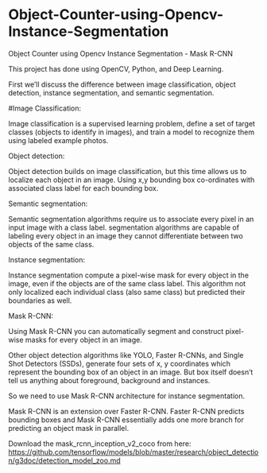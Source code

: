 # Object-Counter-using-Opencv-Instance-Segmentation
Object Counter using Opencv Instance Segmentation - Mask R-CNN

This project has done using OpenCV, Python, and Deep Learning. 

First we’ll discuss the difference between image classification, object detection, instance segmentation, and semantic segmentation.

#Image Classification:

Image classification is a supervised learning problem, define a set of target classes (objects to identify in images), and train a model to recognize them using labeled example photos.

Object detection:

Object detection builds on image classification, but this time allows us to localize each object in an image. Using x,y bounding box co-ordinates with associated class label for each bounding box.

Semantic segmentation:

Semantic segmentation algorithms require us to associate every pixel in an input image with a class label. segmentation algorithms are capable of labeling every object in an image they cannot differentiate between two objects of the same class.

Instance segmentation:

Instance segmentation compute a pixel-wise mask for every object in the image, even if the objects are of the same class label. This algorithm not only localized each individual class (also same class) but predicted their boundaries as well.

Mask R-CNN:

Using Mask R-CNN you can automatically segment and construct pixel-wise masks for every object in an image.

Other object detection algorithms like YOLO, Faster R-CNNs, and Single Shot Detectors (SSDs), generate four sets of x, y coordinates which represent the bounding box of an object in an image. But box itself doesn’t tell us anything about foreground, background and instances.

So we need to use Mask R-CNN architecture for instance segmentation.

Mask R-CNN is an extension over Faster R-CNN. Faster R-CNN predicts bounding boxes and Mask R-CNN essentially adds one more branch for predicting an object mask in parallel.

Download the mask_rcnn_inception_v2_coco from here:
https://github.com/tensorflow/models/blob/master/research/object_detection/g3doc/detection_model_zoo.md
